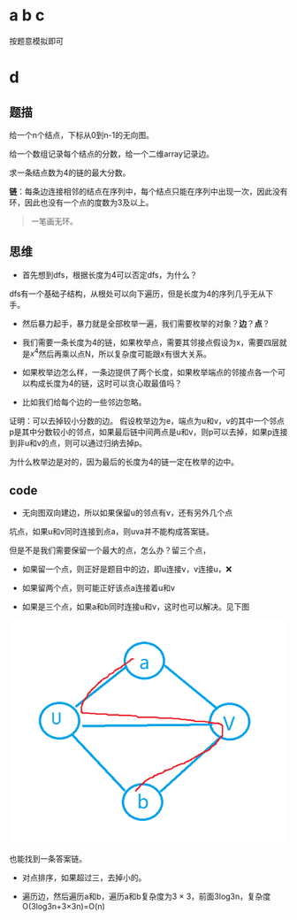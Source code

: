 # a b c

按题意模拟即可

# d

## 题描

给一个n个结点，下标从0到n-1的无向图。

给一个数组记录每个结点的分数，给一个二维array记录边。

求一条结点数为4的链的最大分数。

**链**：每条边连接相邻的结点在序列中，每个结点只能在序列中出现一次，因此没有环，因此也没有一个点的度数为3及以上。

> 一笔画无环。

## 思维

- 首先想到dfs，根据长度为4可以否定dfs，为什么？

dfs有一个基础子结构，从根处可以向下遍历，但是长度为4的序列几乎无从下手。

- 然后暴力起手，暴力就是全部枚举一遍，我们需要枚举的对象？**边**？**点**？

- 我们需要一条长度为4的链，如果枚举点，需要其邻接点假设为x，需要四层就是$x^4$然后再乘以点N，所以复杂度可能跟x有很大关系。

- 如果枚举边怎么样，一条边提供了两个长度，如果枚举端点的邻接点各一个可以构成长度为4的链，这时可以贪心取最值吗？

- 比如我们给每个边的一些邻边忽略。

证明：可以去掉较小分数的边。
假设枚举边为e，端点为u和v，v的其中一个邻点p是其中分数较小的邻点，如果最后链中间两点是u和v，则p可以去掉，如果p连接到非u和v的点，则可以通过归纳去掉p。

为什么枚举边是对的，因为最后的长度为4的链一定在枚举的边中。

## code

- 无向图双向建边，所以如果保留u的邻点有v，还有另外几个点

坑点，如果u和v同时连接到点a，则uva并不能构成答案链。

但是不是我们需要保留一个最大的点，怎么办？留三个点，

- 如果留一个点，则正好是题目中的边，即u连接v，v连接u，❌

- 如果留两个点，则可能正好该点a连接着u和v

- 如果是三个点，如果a和b同时连接u和v，这时也可以解决。见下图

![](https://github.com/swapfloor/blog/blob/main/images/grap1.png)

也能找到一条答案链。

- 对点排序，如果超过三，去掉小的。

- 遍历边，然后遍历a和b，遍历a和b复杂度为3 × 3，前面3log3n，复杂度O(3log3n+3×3n)=O(n)
